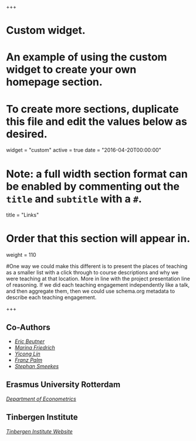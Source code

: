 +++
# Custom widget.
# An example of using the custom widget to create your own homepage section.
# To create more sections, duplicate this file and edit the values below as desired.
widget = "custom"
active = true
date = "2016-04-20T00:00:00"

# Note: a full width section format can be enabled by commenting out the `title` and `subtitle` with a `#`.
title = "Links"


# Order that this section will appear in.
weight = 110

#One way we could make this different is to present the places of teaching as a smaller list with a click through to course descriptions and why we were teaching at that location. More in line with the project presentation line of reasoning. If we did each teaching engagement independently like a talk, and then aggregate them, then we could use schema.org metadata to describe each teaching engagement.

+++
<h2>Co-Authors</h2>

+ _[Eric Beutner](https://www.maastrichtuniversity.nl/e.beutner)_
+ _[Marina Friedrich](https://www.pik-potsdam.de/members/marinafr)_
+ _[Yicong Lin](http://yiconglin.com)_
+ _[Franz Palm](https://www.maastrichtuniversity.nl/f.palm)_
+ _[Stephan Smeekes](https://www.maastrichtuniversity.nl/s.smeekes)_

<h2>Erasmus University Rotterdam</h2>

_[Department of Econometrics](https://www.eur.nl/en/ese/department-econometrics)_

<h2>Tinbergen Institute</h2>

_[Tinbergen Institute Website](https://www.tinbergen.nl/home)_
